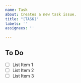 ```yaml
---
name: Task
about: Creates a new task issue.
title: "[TASK]"
labels: ''
assignees: ''

---
```

## To Do
- [ ] List Item 1
- [ ] List Item 2
- [ ] List Item 3
